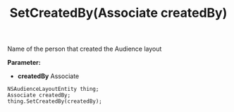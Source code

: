 ﻿---
uid: crmscript_ref_NSAudienceLayoutEntity_SetCreatedBy
title: SetCreatedBy(Associate createdBy)
intellisense: NSAudienceLayoutEntity.SetCreatedBy
keywords: NSAudienceLayoutEntity, GetCreatedBy
so.topic: reference
---

Name of the person that created the Audience layout

**Parameter:** 
 - **createdBy** Associate

```crmscript
NSAudienceLayoutEntity thing;
Associate createdBy;
thing.SetCreatedBy(createdBy);
```

